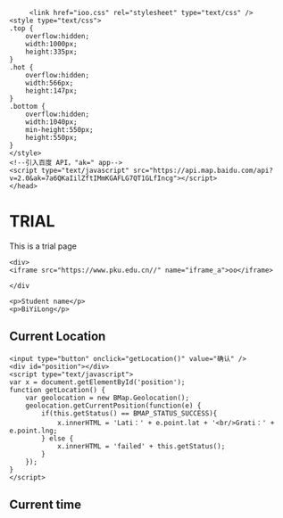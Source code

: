 <html>
    <head>
        <meta charset="utf-8">
        <title></title>
	   
	     <link href="ioo.css" rel="stylesheet" type="text/css" />
	<style type="text/css">
	.top {
		overflow:hidden;
		width:1000px;
		height:335px;
	}
	.hot {
		overflow:hidden;
		width:566px;
		height:147px;
	}
	.bottom {
		overflow:hidden;
		width:1040px;
		min-height:550px;
		height:550px;
	}
	</style>
    <!--引入百度 API，"ak=" app-->
    <script type="text/javascript" src="https://api.map.baidu.com/api?v=2.0&ak=7a6QKaIilZftIMmKGAFLG7QT1GLfIncg"></script>
    </head>
       
<body>
    <h1>TRIAL</h1>
    <p>This is a trial page</p>
    
    <div>
    <iframe src="https://www.pku.edu.cn//" name="iframe_a">oo</iframe>
    
    </div
    
    <p>Student name</p>
    <p>BiYiLong</p>
    
  <h2>Current Location</h2>
    
    
    <input type="button" onclick="getLocation()" value="确认" />
    <div id="position"></div>
    <script type="text/javascript">
    var x = document.getElementById('position');
    function getLocation() {
        var geolocation = new BMap.Geolocation();
        geolocation.getCurrentPosition(function(e) {
            if(this.getStatus() == BMAP_STATUS_SUCCESS){
                x.innerHTML = 'Lati：' + e.point.lat + '<br/>Grati：' + e.point.lng;
            } else {
                x.innerHTML = 'failed' + this.getStatus();
            }
        });
    }
    </script>
    
   <h2>Current time</h2>
  
    
   </body>
</html>
